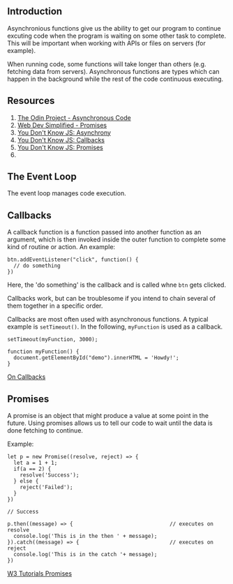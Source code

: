 ## Introduction

Asynchronious functions give us the ability to get our program to continue excuting code when the program is waiting on some other task to complete. This will be important when working with APIs or files on servers (for example).

When running code, some functions will take longer than others (e.g. fetching data from servers). Asynchronous functions are types which can happen in the background while the rest of the code continuous executing.

## Resources

1. [The Odin Project - Asynchronous Code](https://www.theodinproject.com/lessons/node-path-javascript-asynchronous-code)
2. [Web Dev Simplified - Promises](https://www.youtube.com/watch?v=DHvZLI7Db8E)
3. [You Don't Know JS: Asynchrony](https://github.com/getify/You-Dont-Know-JS/blob/1st-ed/async%20%26%20performance/ch1.md)
4. [You Don't Know JS: Callbacks](https://github.com/getify/You-Dont-Know-JS/blob/1st-ed/async%20%26%20performance/ch2.md)
5. [You Don't Know JS: Promises](https://github.com/getify/You-Dont-Know-JS/blob/1st-ed/async%20%26%20performance/ch3.md)
6. 

## The Event Loop

The event loop manages code execution. 

## Callbacks

A callback function is a function passed into another function as an argument, which is then invoked inside the outer function to complete some kind of routine or action. An example: 

    btn.addEventListener("click", function() {
      // do something
    })

Here, the 'do something' is the callback and is called whne ```btn``` gets clicked.

Callbacks work, but can be troublesome if you intend to chain several of them together in a specific order. 

Callbacks are most often used with asynchronous functions. A typical example is ```setTimeout()```. In the following, ```myFunction``` is used as a callback.

    setTimeout(myFunction, 3000);

    function myFunction() {
      document.getElementById("demo").innerHTML = 'Howdy!';
    }

[On Callbacks](https://github.com/maxogden/art-of-node#callbacks)

## Promises

A promise is an object that might produce a value at some point in the future. Using promises allows us to tell our code to wait until the data is done fetching to continue. 

Example:

    let p = new Promise((resolve, reject) => {
      let a = 1 + 1;
      if(a == 2) {
        resolve('Success');
      } else {
        reject('Failed');
      }
    })

    // Success

    p.then((message) => {                               // executes on resolve
      console.log('This is in the then ' + message);
    }).catch((message) => {                             // executes on reject
      console.log('This is in the catch '+ message);
    })

[W3 Tutorials Promises](https://www.w3schools.com/js/js_promise.asp)

